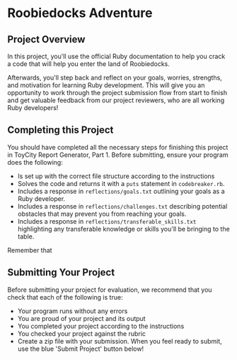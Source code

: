 # Roobiedocks Adventure

## Project Overview

In this project, you'll use the official Ruby documentation to help you crack a code that will help you enter the land of Roobiedocks.

Afterwards, you'll step back and reflect on your goals, worries, strengths, and motivation for learning Ruby development. This will give you an opportunity to work through the project submission flow from start to finish and get valuable feedback from our project reviewers, who are all working Ruby developers!

## Completing this Project

You should have completed all the necessary steps for finishing this project in ToyCity Report Generator, Part 1. Before submitting, ensure your program does the following:

* Is set up with the correct file structure according to the instructions
* Solves the code and returns it with a `puts` statement in `codebreaker.rb`.
* Includes a response in `reflections/goals.txt` outlining your goals as a Ruby developer.
* Includes a response in `reflections/challenges.txt` describing potential obstacles that may prevent you from reaching your goals.
* Includes a response in `reflections/transferable_skills.txt` highlighting any transferable knowledge or skills you'll be bringing to the table.

Remember that

## Submitting Your Project

Before submitting your project for evaluation, we recommend that you check that each of the following is true:

* Your program runs without any errors
* You are proud of your project and its output
* You completed your project according to the instructions
* You checked your project against the rubric
* Create a zip file with your submission. When you feel ready to submit, use the blue 'Submit Project' button below!
